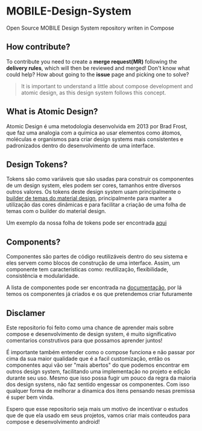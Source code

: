 # MOBILE-Design-System
Open Source MOBILE Design System repository writen in Compose

## How contribute?
To contribute you need to create a **merge request(MR)** following the **delivery rules**, which will then be reviewed and merged! Don't know what could help? How about going to the **issue** page and picking one to solve?

> It is important to understand a little about compose development and atomic design, as this design system follows this concept.
   
## What is Atomic Design?
Atomic Design é uma metodologia desenvolvida em 2013 por Brad Frost, que faz uma analogia com a química ao usar elementos como átomos, moléculas e organismos para criar design systems mais consistentes e padronizados dentro do desenvolvimento de uma interface.

## Design Tokens?
Tokens são como variáveis que são usadas para construir os componentes de um design system, eles podem ser cores, tamanhos entre diversos outros valores.
Os tokens deste design system usam principalmente o [builder de temas do material design](https://material-foundation.github.io/material-theme-builder/), principalmente para manter a utilização das cores dinâmicas e para facilitar a criação de uma folha de temas com o builder do material design.

Um exemplo da nossa folha de tokens pode ser encontrada [aqui](https://github.com/paixaoDev/MOBILE-Design-System/wiki/Design-Tokens)

## Components?
Componentes são partes de código reutilizáveis dentro do seu sistema e eles servem como blocos de construção de uma interface. Assim, um componente tem características como: reutilização, flexibilidade, consistência e modularidade.

A lista de componentes pode ser encontrada na [documentação](https://github.com/paixaoDev/MOBILE-Design-System/wiki/Components), por lá temos os componentes já criados e os que pretendemos criar futuramente

## Disclamer
Este repositorio foi feito como uma chance de aprender mais sobre compose e desenvolvimento de design system, é muito significativo comentarios construtivos para que possamos aprender juntos!

É importante também entender como o compose funciona e não passar por cima da sua maior qualidade que é a facil customização, então os componentes aqui vão ser "mais abertos" do que podemos encontrar em outros design system, facilitando uma implementação no projeto e edição durante seu uso. Mesmo que isso possa fugir um pouco da regra da maioria dos design systens, não faz sentido engessar os componentes. Com isso qualquer forma de melhorar a dinamica dos itens pensando nesas premissa é super bem vinda.

Espero que esse repositorio seja mais um motivo de incentivar o estudos que de que ela usado em seus projetos, vamos criar mais conteudos para compose e desenvolvimento android!

